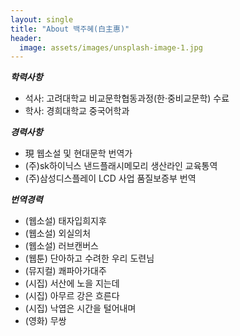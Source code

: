 ```yaml
---
layout: single
title: "About 백주혜(白主惠)"
header:
  image: assets/images/unsplash-image-1.jpg
---
```


***학력사항*** 
 - 석사: 고려대학교 비교문학협동과정(한·중비교문학) 수료
 - 학사: 경희대학교 중국어학과

***경력사항***
 - 現 웹소설 및 현대문학 번역가
 - (주)sk하이닉스 낸드플래시메모리 생산라인 교육통역
 - (주)삼성디스플레이 LCD 사업 품질보증부 번역 

***번역경력***
 - (웹소설) 태자입희지후
 - (웹소설) 외실의처
 - (웹소설) 러브캔버스
 - (웹툰) 단아하고 수려한 우리 도련님
 - (뮤지컬) 쾌파아가대주
 - (시집) 서산에 노을 지는데
 - (시집) 아무르 강은 흐른다
 - (시집) 낙엽은 시간을 털어내며
 - (영화) 무쌍